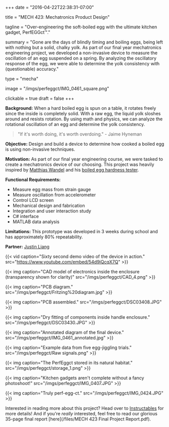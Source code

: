 +++
date = "2016-04-22T22:38:31-07:00"

title = "MECH 423: Mechatronics Product Design"

tagline = "Over-engineering the soft-boiled egg with the ultimate kitchen gadget, PerfEGGct™."

summary = "Gone are the days of blindly timing and boiling eggs, being left with nothing but a solid, chalky yolk. As part of our final year mechatronics engineering project, we developed a non-invasive device to measure the oscillation of an egg suspended on a spring. By analyzing the oscillatory response of the egg, we were able to determine the yolk consistency with (questionable) accuracy."

type = "mecha"

image = "/imgs/perfeggct/IMG_0461_square.png"

clickable = true
draft = false
+++

__Background:__ When a hard boiled egg is spun on a table, it rotates freely since the inside is completely solid. With a raw egg, the liquid yolk sloshes around and resists rotation. By using math and physics, we can analyze the rotational oscillation of an egg and determine the yolk consistency.

> "If it's worth doing, it's worth overdoing." - Jaime Hyneman

__Objective:__ Design and build a device to determine how cooked a boiled egg is using non-invasive techniques.
	
__Motivation:__ As part of our final year engineering course, we were tasked to create a mechatronics device of our choosing. This project was heavily inspired by [Matthias Wandel](https://www.youtube.com/channel/UCckETVOT59aYw80B36aP9vw) and his [boiled egg hardness tester](https://www.youtube.com/watch?v=Cw9w1CZkTr0).

__Functional Requirements:__

+ Measure egg mass from strain gauge
+ Measure oscillation from accelerometer
+ Control LCD screen
+ Mechanical design and fabrication
+ Integration and user interaction study
+ C# interface
+ MATLAB data analysis

__Limitations:__ This prototype was developed in 3 weeks during school and has approximately 80% repeatability. 

__Partner:__ [Justin Liang](http://justin-liang.com)

{{< vid caption="Sixty second demo video of the device in action." src="https://www.youtube.com/embed/54d9iQcqX7Q" >}}

{{< img caption="CAD model of electronics inside the enclosure (transparency shown for clarity)"
src="/imgs/perfeggct/CAD_4.png" >}}

{{< img caption="PCB diagram."
src="/imgs/perfeggct/Fritzing%20diagram.jpg" >}}

{{< img caption="PCB assembled."
src="/imgs/perfeggct/DSC03408.JPG" >}}

{{< img caption="Dry fitting of components inside handle enclosure."
src="/imgs/perfeggct/DSC03430.JPG" >}}

{{< img caption="Annotated diagram of the final device."
src="/imgs/perfeggct/IMG_0461_annotated.jpg" >}}

{{< img caption="Example data from five egg-jiggling trials."
src="/imgs/perfeggct/Raw signals.png" >}}

{{< img caption="The PerfEggct stored in its natural habitat."
src="/imgs/perfeggct/storage_1.png" >}}

{{< img caption="Kitchen gadgets aren't complete without a fancy photoshoot!"
src="/imgs/perfeggct/IMG_0407.JPG" >}}

{{< img caption="Truly perf-egg-ct."
src="/imgs/perfeggct/IMG_0424.JPG" >}}

Interested in reading more about this project? Head over to [Instructables](http://www.instructables.com/id/PerfEGGct-Engineering-the-Perfect-Soft-Boiled-Egg/) for more details! And if you're *really* interested, feel free to read our glorious 35-page final report [here](/files/MECH 423 Final Project Report.pdf).